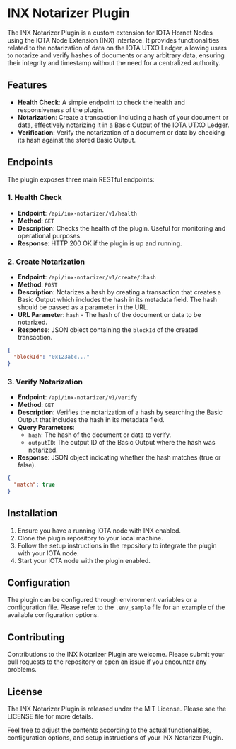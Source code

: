 # INX Notarizer Plugin

The INX Notarizer Plugin is a custom extension for IOTA Hornet Nodes using the IOTA Node Extension (INX) interface. It provides functionalities related to the notarization of data on the IOTA UTXO Ledger, allowing users to notarize and verify hashes of documents or any arbitrary data, ensuring their integrity and timestamp without the need for a centralized authority.

## Features

- **Health Check**: A simple endpoint to check the health and responsiveness of the plugin.
- **Notarization**: Create a transaction including a hash of your document or data, effectively notarizing it in a Basic Output of the IOTA UTXO Ledger.
- **Verification**: Verify the notarization of a document or data by checking its hash against the stored Basic Output.

## Endpoints

The plugin exposes three main RESTful endpoints:

### 1. Health Check

- **Endpoint**: `/api/inx-notarizer/v1/health`
- **Method**: `GET`
- **Description**: Checks the health of the plugin. Useful for monitoring and operational purposes.
- **Response**: HTTP 200 OK if the plugin is up and running.

### 2. Create Notarization

- **Endpoint**: `/api/inx-notarizer/v1/create/:hash`
- **Method**: `POST`
- **Description**: Notarizes a hash by creating a transaction that creates a Basic Output which includes the hash in its metadata field. The hash should be passed as a parameter in the URL.
- **URL Parameter**: `hash` - The hash of the document or data to be notarized.
- **Response**: JSON object containing the `blockId` of the created transaction.

```json
{
  "blockId": "0x123abc..."
}
```

### 3. Verify Notarization
- **Endpoint**: `/api/inx-notarizer/v1/verify`
- **Method**: `GET`
- **Description**: Verifies the notarization of a hash by searching the Basic Output that includes the hash in its metadata field.
- **Query Parameters**:
  - `hash`: The hash of the document or data to verify.
  - `outputID`: The output ID of the Basic Output where the hash was notarized.
- **Response**: JSON object indicating whether the hash matches (true or false).

```json
{
  "match": true
}
```

##  Installation
1) Ensure you have a running IOTA node with INX enabled.
2) Clone the plugin repository to your local machine.
3) Follow the setup instructions in the repository to integrate the plugin with your IOTA node.
4) Start your IOTA node with the plugin enabled.

## Configuration
The plugin can be configured through environment variables or a configuration file. Please refer to the `.env_sample` file for an example of the available configuration options.

## Contributing
Contributions to the INX Notarizer Plugin are welcome. Please submit your pull requests to the repository or open an issue if you encounter any problems.

## License
The INX Notarizer Plugin is released under the MIT License. Please see the LICENSE file for more details.

Feel free to adjust the contents according to the actual functionalities, configuration options, and setup instructions of your INX Notarizer Plugin.
